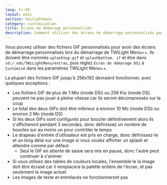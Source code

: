 ```yaml
---
lang: fr-FR
layout: wiki
section: twilightmenu
category: customization
title: Écrans de démarage personnalisés
description: Comment utiliser des écrans de démarrage personnalisés pour TWiLight Menu++
---
```


Vous pouvez utiliser des fichiers GIF personnalisés pour avoir des écrans de démarrage personnalisés lors du démarrage de TWiLight Menu++. Ils doivent être nommés `splashtop.gif` et `splashbottom. if` et être dans `sd:/_nds/TWiLightMenu/extras`, puis réglez `Ecran de démarage DSi` à `Customisé` dans les paramètres TWiLight Menu++.

La plupart des fichiers GIF jusqu'à 256x192 devraient fonctionner, avec quelques exceptions :
- Les fichiers GIF de plus de 1 Mio (mode DSi) ou 256 Kio (mode DS) peuvent ne pas jouer à pleine vitesse car ils seront décompressés sur le coup
- Le total des deux GIFs doit être inférieur à environ 10 Mo (mode DSi) ou environ 2 Mo (mode DS)
- Si les deux GIFs sont configurés pour boucler définitivement alors ils s'afficheront pendant 3 secondes, donc définissez un nombre de boucles sur au moins un pour contrôler le temps
- Le drapeau d'entrée d'utilisateur est pris en charge, donc définissez-le et un long délai sur une image si vous voulez afficher un splash et attendre comme par défaut
   - Seul le GIF en attente de saisie sera mis en pause, donc l'autre peut continuer à s'animer
- Si vous utilisez des tables de couleurs locales, l'ensemble le la image doit être écrasé car il remplacera la palette entière de l'écran, et pas seulement la image actuel
- Les images de texte et entrelacés ne fonctionneront pas
